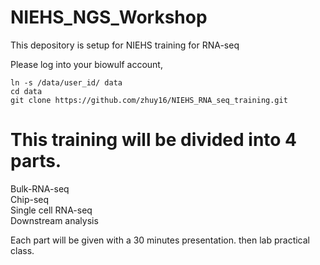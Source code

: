 # NIEHS_NGS_Workshop

This depository is setup for NIEHS training for RNA-seq

Please log into your biowulf account, 
```
ln -s /data/user_id/ data
cd data
git clone https://github.com/zhuy16/NIEHS_RNA_seq_training.git 
```

# This training will be divided into 4 parts. 

Bulk-RNA-seq <br>
Chip-seq<br>
Single cell RNA-seq<br>
Downstream analysis<br>

Each part will be given with a 30 minutes presentation. 
then lab practical class. 


